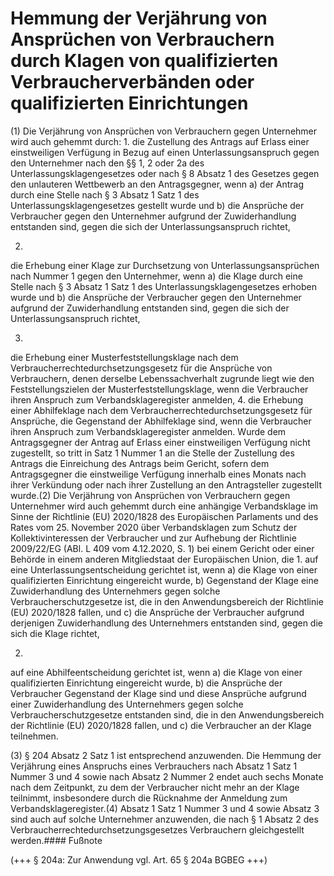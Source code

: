 # Hemmung der Verjährung von Ansprüchen von Verbrauchern durch Klagen von qualifizierten Verbraucherverbänden oder qualifizierten Einrichtungen

(1) Die Verjährung von Ansprüchen von Verbrauchern gegen Unternehmer wird auch gehemmt durch:  1.
 die Zustellung des Antrags auf Erlass einer einstweiligen Verfügung in Bezug auf einen Unterlassungsanspruch gegen den Unternehmer nach den §§ 1, 2 oder 2a des Unterlassungsklagengesetzes oder nach § 8 Absatz 1 des Gesetzes gegen den unlauteren Wettbewerb an den Antragsgegner, wenn  a)
 der Antrag durch eine Stelle nach § 3 Absatz 1 Satz 1 des Unterlassungsklagengesetzes gestellt wurde und
 b)
 die Ansprüche der Verbraucher gegen den Unternehmer aufgrund der Zuwiderhandlung entstanden sind, gegen die sich der Unterlassungsanspruch richtet,

 2.
 die Erhebung einer Klage zur Durchsetzung von Unterlassungsansprüchen nach Nummer 1 gegen den Unternehmer, wenn  a)
 die Klage durch eine Stelle nach § 3 Absatz 1 Satz 1 des Unterlassungsklagengesetzes erhoben wurde und
 b)
 die Ansprüche der Verbraucher gegen den Unternehmer aufgrund der Zuwiderhandlung entstanden sind, gegen die sich der Unterlassungsanspruch richtet,

 3.
 die Erhebung einer Musterfeststellungsklage nach dem Verbraucherrechtedurchsetzungsgesetz für die Ansprüche von Verbrauchern, denen derselbe Lebenssachverhalt zugrunde liegt wie den Feststellungszielen der Musterfeststellungsklage, wenn die Verbraucher ihren Anspruch zum Verbandsklageregister anmelden,
 4.
 die Erhebung einer Abhilfeklage nach dem Verbraucherrechtedurchsetzungsgesetz für Ansprüche, die Gegenstand der Abhilfeklage sind, wenn die Verbraucher ihren Anspruch zum Verbandsklageregister anmelden.
Wurde dem Antragsgegner der Antrag auf Erlass einer einstweiligen Verfügung nicht zugestellt, so tritt in Satz 1 Nummer 1 an die Stelle der Zustellung des Antrags die Einreichung des Antrags beim Gericht, sofern dem Antragsgegner die einstweilige Verfügung innerhalb eines Monats nach ihrer Verkündung oder nach ihrer Zustellung an den Antragsteller zugestellt wurde.(2) Die Verjährung von Ansprüchen von Verbrauchern gegen Unternehmer wird auch gehemmt durch eine anhängige Verbandsklage im Sinne der Richtlinie (EU) 2020/1828 des Europäischen Parlaments und des Rates vom 25. November 2020 über Verbandsklagen zum Schutz der Kollektivinteressen der Verbraucher und zur Aufhebung der Richtlinie 2009/22/EG (ABl. L 409 vom 4.12.2020, S. 1) bei einem Gericht oder einer Behörde in einem anderen Mitgliedstaat der Europäischen Union, die  1.
 auf eine Unterlassungsentscheidung gerichtet ist, wenn  a)
 die Klage von einer qualifizierten Einrichtung eingereicht wurde,
 b)
 Gegenstand der Klage eine Zuwiderhandlung des Unternehmers gegen solche Verbraucherschutzgesetze ist, die in den Anwendungsbereich der Richtlinie (EU) 2020/1828 fallen, und
 c)
 die Ansprüche der Verbraucher aufgrund derjenigen Zuwiderhandlung des Unternehmers entstanden sind, gegen die sich die Klage richtet,

 2.
 auf eine Abhilfeentscheidung gerichtet ist, wenn  a)
 die Klage von einer qualifizierten Einrichtung eingereicht wurde,
 b)
 die Ansprüche der Verbraucher Gegenstand der Klage sind und diese Ansprüche aufgrund einer Zuwiderhandlung des Unternehmers gegen solche Verbraucherschutzgesetze entstanden sind, die in den Anwendungsbereich der Richtlinie (EU) 2020/1828 fallen, und
 c)
 die Verbraucher an der Klage teilnehmen.

(3) § 204 Absatz 2 Satz 1 ist entsprechend anzuwenden. Die Hemmung der Verjährung eines Anspruchs eines Verbrauchers nach Absatz 1 Satz 1 Nummer 3 und 4 sowie nach Absatz 2 Nummer 2 endet auch sechs Monate nach dem Zeitpunkt, zu dem der Verbraucher nicht mehr an der Klage teilnimmt, insbesondere durch die Rücknahme der Anmeldung zum Verbandsklageregister.(4) Absatz 1 Satz 1 Nummer 3 und 4 sowie Absatz 3 sind auch auf solche Unternehmer anzuwenden, die nach § 1 Absatz 2 des Verbraucherrechtedurchsetzungsgesetzes Verbrauchern gleichgestellt werden.#### Fußnote

(+++ § 204a: Zur Anwendung vgl. Art. 65 § 204a BGBEG +++) 

